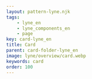 ```yaml
---
layout: pattern-lyne.njk
tags: 
    - lyne_en
    - lyne_components_en
    - page
key: card-lyne_en
title: Card
parent: card-folder-lyne_en
image: lyne/overview/card.webp
keywords: card
order: 100
---
```

